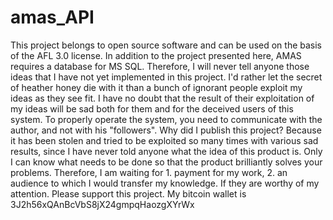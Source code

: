 # amas_API
This project belongs to open source software and can be used on the basis of the AFL 3.0 license. In addition to the project presented here, AMAS requires a database for MS SQL. Therefore, I will never tell anyone those ideas that I have not yet implemented in this project. I'd rather let the secret of heather honey die with it than a bunch of ignorant people exploit my ideas as they see fit. I have no doubt that the result of their exploitation of my ideas will be sad both for them and for the deceived users of this system. To properly operate the system, you need to communicate with the author, and not with his "followers". Why did I publish this project? Because it has been stolen and tried to be exploited so many times with various sad results, since I have never told anyone what the idea of this product is. Only I can know what needs to be done so that the product brilliantly solves your problems. Therefore, I am waiting for 1. payment for my work, 2. an audience to which I would transfer my knowledge. If they are worthy of my attention. 
Please support this project. My bitcoin wallet is 3J2h56xQAnBcVbS8jX24gmpqHaozgXYrWx
